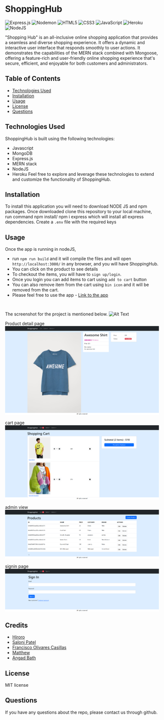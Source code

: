# ShoppingHub
![Express.js](https://img.shields.io/badge/express.js-%23404d59.svg?style=for-the-badge&logo=express&logoColor=%2361DAFB) ![Nodemon](https://img.shields.io/badge/NODEMON-%23323330.svg?style=for-the-badge&logo=nodemon&logoColor=%BBDEAD) ![HTML5](https://img.shields.io/badge/html5-%23E34F26.svg?style=for-the-badge&logo=html5&logoColor=white) ![CSS3](https://img.shields.io/badge/css3-%231572B6.svg?style=for-the-badge&logo=css3&logoColor=white) ![JavaScript](https://img.shields.io/badge/javascript-%23323330.svg?style=for-the-badge&logo=javascript&logoColor=%23F7DF1E) ![Heroku](https://img.shields.io/badge/heroku-%23430098.svg?style=for-the-badge&logo=heroku&logoColor=white) ![NodeJS](https://img.shields.io/badge/node.js-6DA55F?style=for-the-badge&logo=node.js&logoColor=white)

"Shopping Hub" is an all-inclusive online shopping application that provides a seamless and diverse shopping experience. It offers a dynamic and interactive user interface that responds smoothly to user actions. It demonstrates the capabilities of the MERN stack combined with Mongoose, offering a feature-rich and user-friendly online shopping experience that's secure, efficient, and enjoyable for both customers and administrators.

## Table of Contents
- [Technologies Used](#technologies-used)
- [Installation](#installation)
- [Usage](#usage)
- [License](#license)
- [Questions](#questions)

## Technologies Used
ShoppingHub is built using the following technologies:
- Javascript
- MongoDB
- Express.js
- MERN stack
- NodeJS
- Heroku
Feel free to explore and leverage these technologies to extend and customize the functionality of ShoppingHub.

## Installation
To install this application you will need to download NODE JS and npm packages. Once downloaded clone this repository to your local machine, run command npm install/ npm i express which will install all express dependencies. Create a ``.env`` file with the required keys 

## Usage
Once the app is running in nodeJS,
- run ``npm run build`` and it will compile the files and will open ``http://localhost:3000/`` in any browser, and you will have ShoppingHub.
- You can click on the product to see details
- To checkout the items, you will have to ``sign up/login``.
- Once you login you can add items to cart using ``add to cart`` button
- You can also remove item from the cart using ``bin icon`` and it will be removed from the cart.
- Please feel free to use the app - <a href="https://peaceful-coast-10837-e5ffde853d9b.herokuapp.com/" target="_blank">Link to the app</a>
<br>

The screenshot for the project is mentioned below.
![Alt Text](./client/public/images/screenshot1.png)
<br>

Product detail page
![Alt Text](./client/public/images/screenshot2.png)
<br>

cart page
![Alt Text](./client/public/images/screenshot3.png)
<br>

admin view
![Alt Text](./client/public/images/screenshot4.png)
<br>

signin page
![Alt Text](./client/public/images/screenshot5.png)

## Credits
- <a href="https://github.com/Hiroro1989" target="_blank">Hiroro</a>
- <a href="https://github.com/Saloni0412" target="_blank">Saloni Patel</a>
- <a href="https://github.com/PacoCasillas" target="_blank">Francisco Olivares Casillas</a>
- <a href="https://github.com/matthewzmija" target="_blank">Matthew</a>
- <a href="https://github.com/AngadBatth" target="_blank">Angad Bath</a>

## License
MIT license

## Questions
If you have any questions about the repo, please contact us through github.
